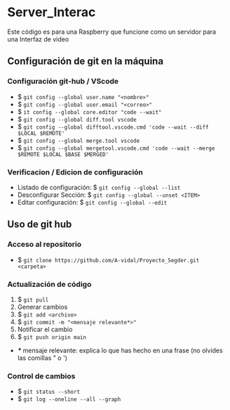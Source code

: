 # Server_Interac
Este código es para una Raspberry que funcione como un servidor para una Interfaz de video

## Configuración de git en la máquina

### Configuración git-hub / VScode
- $ `git config --global user.name "<nombre>"`
- $ `git config --global user.email "<correo>"`
- $ `it config --global core.editor "code --wait"`
- $ `git config --global diff.tool vscode`
- $ `git config --global difftool.vscode.cmd 'code --wait --diff $LOCAL $REMOTE'`
- $ `git config --global merge.tool vscode`
- $ `git config --global mergetool.vscode.cmd 'code --wait --merge $REMOTE $LOCAL $BASE $MERGED'`

### Verificacion / Edicion de configuración
- Listado de configuración: $ `git config --global --list`
- Desconfigurar Sección: $ `git config --global --unset <ITEM>`
- Editar configuración: $ `git config --global --edit`

## Uso de git hub

### Acceso al repositorio

- $ `git clone https://github.com/A-vidal/Proyecto_Segder.git <carpeta>`


### Actualización de código
1. $ `git pull`
2. Generar cambios
3. $ `git add <archivo>`
4. $ `git commit -m "<mensaje relevante*>"`
5. Notificar el cambio
6. $ `git push origin main`
- **_*_** mensaje relevante: explica lo que has hecho en una frase (no olvides las comillas " o ')

### Control de cambios
- $ `git status --short`
- $ `git log --oneline --all --graph`
